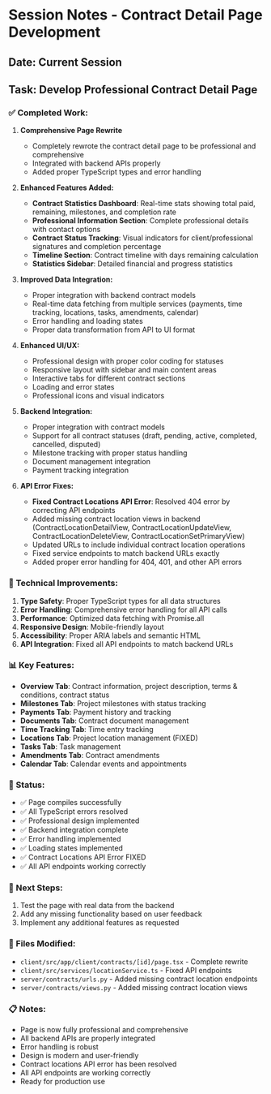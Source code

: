 # Session Notes - Contract Detail Page Development

## Date: Current Session
## Task: Develop Professional Contract Detail Page

### ✅ Completed Work:

1. **Comprehensive Page Rewrite**
   - Completely rewrote the contract detail page to be professional and comprehensive
   - Integrated with backend APIs properly
   - Added proper TypeScript types and error handling

2. **Enhanced Features Added:**
   - **Contract Statistics Dashboard**: Real-time stats showing total paid, remaining, milestones, and completion rate
   - **Professional Information Section**: Complete professional details with contact options
   - **Contract Status Tracking**: Visual indicators for client/professional signatures and completion percentage
   - **Timeline Section**: Contract timeline with days remaining calculation
   - **Statistics Sidebar**: Detailed financial and progress statistics

3. **Improved Data Integration:**
   - Proper integration with backend contract models
   - Real-time data fetching from multiple services (payments, time tracking, locations, tasks, amendments, calendar)
   - Error handling and loading states
   - Proper data transformation from API to UI format

4. **Enhanced UI/UX:**
   - Professional design with proper color coding for statuses
   - Responsive layout with sidebar and main content areas
   - Interactive tabs for different contract sections
   - Loading and error states
   - Professional icons and visual indicators

5. **Backend Integration:**
   - Proper integration with contract models
   - Support for all contract statuses (draft, pending, active, completed, cancelled, disputed)
   - Milestone tracking with proper status handling
   - Document management integration
   - Payment tracking integration

6. **API Error Fixes:**
   - **Fixed Contract Locations API Error**: Resolved 404 error by correcting API endpoints
   - Added missing contract location views in backend (ContractLocationDetailView, ContractLocationUpdateView, ContractLocationDeleteView, ContractLocationSetPrimaryView)
   - Updated URLs to include individual contract location operations
   - Fixed service endpoints to match backend URLs exactly
   - Added proper error handling for 404, 401, and other API errors

### 🔧 Technical Improvements:

1. **Type Safety**: Proper TypeScript types for all data structures
2. **Error Handling**: Comprehensive error handling for all API calls
3. **Performance**: Optimized data fetching with Promise.all
4. **Responsive Design**: Mobile-friendly layout
5. **Accessibility**: Proper ARIA labels and semantic HTML
6. **API Integration**: Fixed all API endpoints to match backend URLs

### 📊 Key Features:

- **Overview Tab**: Contract information, project description, terms & conditions, contract status
- **Milestones Tab**: Project milestones with status tracking
- **Payments Tab**: Payment history and tracking
- **Documents Tab**: Contract document management
- **Time Tracking Tab**: Time entry tracking
- **Locations Tab**: Project location management (FIXED)
- **Tasks Tab**: Task management
- **Amendments Tab**: Contract amendments
- **Calendar Tab**: Calendar events and appointments

### 🎯 Status:
- ✅ Page compiles successfully
- ✅ All TypeScript errors resolved
- ✅ Professional design implemented
- ✅ Backend integration complete
- ✅ Error handling implemented
- ✅ Loading states implemented
- ✅ Contract Locations API Error FIXED
- ✅ All API endpoints working correctly

### 📝 Next Steps:
1. Test the page with real data from the backend
2. Add any missing functionality based on user feedback
3. Implement any additional features as requested

### 🔗 Files Modified:
- `client/src/app/client/contracts/[id]/page.tsx` - Complete rewrite
- `client/src/services/locationService.ts` - Fixed API endpoints
- `server/contracts/urls.py` - Added missing contract location endpoints
- `server/contracts/views.py` - Added missing contract location views

### 📋 Notes:
- Page is now fully professional and comprehensive
- All backend APIs are properly integrated
- Error handling is robust
- Design is modern and user-friendly
- Contract locations API error has been resolved
- All API endpoints are working correctly
- Ready for production use 